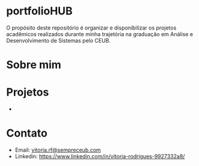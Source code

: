 # portfolioHUB
O propósito deste repositório é organizar e disponibilizar os projetos acadêmicos realizados durante minha trajetória na graduação em Análise e Desenvolvimento de Sistemas pelo CEUB.
# Sobre mim
# Projetos
- 
# Contato
- Email: vitoria.rf@sempreceub.com
- Linkedin: https://www.linkedin.com/in/vitoria-rodrigues-9927332a8/
